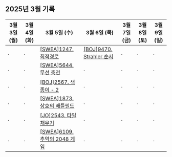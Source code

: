 ## 2025년 3월 기록

| 3월 3일 (월) | 3월 4일 (화) | 3월 5일 (수)                                                       | 3월 6일 (목)                                             | 3월 7일 (금) | 3월 8일 (토) | 3월 9일 (일) |
| ------------ | ------------ | ------------------------------------------------------------------ | -------------------------------------------------------- | ------------ | ------------ | ------------ |
| .            | .            | [[SWEA]1247. 최적경로](/SWEA/1247.%20최적경로)                     | [[BOJ]9470. Strahler 순서](/BOJ/9470.%20Strahler%20순서) | .            | .            | .            |
| .            | .            | [[SWEA]5644. 무선 충전](/SWEA/5644.%20무선%20충전)                 | .                                                        | .            | .            | .            |
| .            | .            | [[BOJ]2567. 색종이 - 2](/BOJ/2567.%20색종이%20-%202)               | .                                                        | .            | .            | .            |
| .            | .            | [[SWEA]1873. 상호의 배틀필드](/SWEA/1873.%20상호의%20배틀필드)     | .                                                        | .            | .            | .            |
| .            | .            | [[JO]2543. 타일 채우기](/JO/2543.%20타일%20채우기)                 | .                                                        | .            | .            | .            |
| .            | .            | [[SWEA]6109. 추억의 2048 게임](/SWEA/6109.%20추억의%202048%20게임) | .                                                        | .            | .            | .            |
